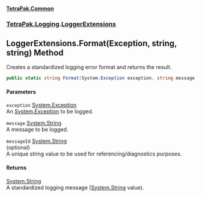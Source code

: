 #### [TetraPak.Common](index.md 'index')
### [TetraPak.Logging](TetraPak_Logging.md 'TetraPak.Logging').[LoggerExtensions](TetraPak_Logging_LoggerExtensions.md 'TetraPak.Logging.LoggerExtensions')
## LoggerExtensions.Format(Exception, string, string) Method
Creates a standardized logging error format and returns the result.  
```csharp
public static string Format(System.Exception exception, string message, string messageId=null);
```
#### Parameters
<a name='TetraPak_Logging_LoggerExtensions_Format(System_Exception_string_string)_exception'></a>
`exception` [System.Exception](https://docs.microsoft.com/en-us/dotnet/api/System.Exception 'System.Exception')  
An [System.Exception](https://docs.microsoft.com/en-us/dotnet/api/System.Exception 'System.Exception') to be logged.  
  
<a name='TetraPak_Logging_LoggerExtensions_Format(System_Exception_string_string)_message'></a>
`message` [System.String](https://docs.microsoft.com/en-us/dotnet/api/System.String 'System.String')  
A message to be logged.  
  
<a name='TetraPak_Logging_LoggerExtensions_Format(System_Exception_string_string)_messageId'></a>
`messageId` [System.String](https://docs.microsoft.com/en-us/dotnet/api/System.String 'System.String')  
(optional)<bt/>  
A unique string value to be used for referencing/diagnostics purposes.  
  
#### Returns
[System.String](https://docs.microsoft.com/en-us/dotnet/api/System.String 'System.String')  
A standardized logging message ([System.String](https://docs.microsoft.com/en-us/dotnet/api/System.String 'System.String') value).  

